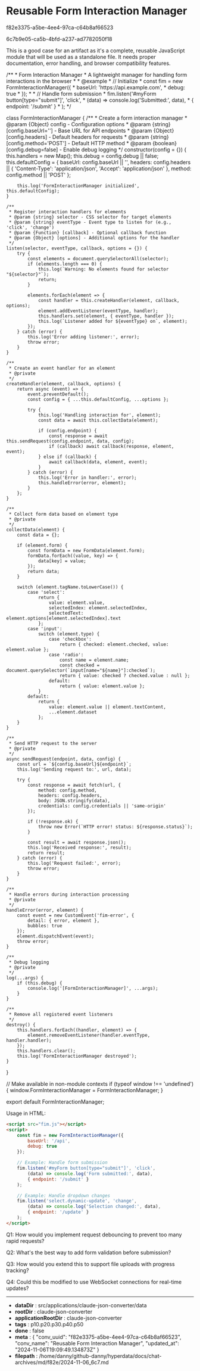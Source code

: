 # Reusable Form Interaction Manager

f82e3375-a5be-4ee4-97ca-c64b8af66523

6c7b9e05-ca5b-4bfd-a237-ad7782050f18

 <antThinking>This is a good case for an artifact as it's a complete, reusable JavaScript module that will be used as a standalone file. It needs proper documentation, error handling, and browser compatibility features.</antThinking>

<antArtifact identifier="form-interaction-manager" type="application/vnd.ant.code" language="javascript" title="Form Interaction Manager">
/**
 * Form Interaction Manager
 * A lightweight manager for handling form interactions in the browser
 * 
 * @example
 * // Initialize
 * const fim = new FormInteractionManager({
 *   baseUrl: 'https://api.example.com',
 *   debug: true
 * });
 * 
 * // Handle form submission
 * fim.listen('#myForm button[type="submit"]', 'click', 
 *   (data) => console.log('Submitted:', data),
 *   { endpoint: '/submit' }
 * );
 */

class FormInteractionManager {
    /**
     * Create a form interaction manager
     * @param {Object} config - Configuration options
     * @param {string} [config.baseUrl=''] - Base URL for API endpoints
     * @param {Object} [config.headers] - Default headers for requests
     * @param {string} [config.method='POST'] - Default HTTP method
     * @param {boolean} [config.debug=false] - Enable debug logging
     */
    constructor(config = {}) {
        this.handlers = new Map();
        this.debug = config.debug || false;
        this.defaultConfig = {
            baseUrl: config.baseUrl || '',
            headers: config.headers || {
                'Content-Type': 'application/json',
                'Accept': 'application/json'
            },
            method: config.method || 'POST'
        };
        
        this.log('FormInteractionManager initialized', this.defaultConfig);
    }

    /**
     * Register interaction handlers for elements
     * @param {string} selector - CSS selector for target elements
     * @param {string} eventType - Event type to listen for (e.g., 'click', 'change')
     * @param {Function} [callback] - Optional callback function
     * @param {Object} [options] - Additional options for the handler
     */
    listen(selector, eventType, callback, options = {}) {
        try {
            const elements = document.querySelectorAll(selector);
            if (elements.length === 0) {
                this.log(`Warning: No elements found for selector "${selector}"`);
                return;
            }

            elements.forEach(element => {
                const handler = this.createHandler(element, callback, options);
                element.addEventListener(eventType, handler);
                this.handlers.set(element, { eventType, handler });
                this.log(`Listener added for ${eventType} on`, element);
            });
        } catch (error) {
            this.log('Error adding listener:', error);
            throw error;
        }
    }

    /**
     * Create an event handler for an element
     * @private
     */
    createHandler(element, callback, options) {
        return async (event) => {
            event.preventDefault();
            const config = { ...this.defaultConfig, ...options };
            
            try {
                this.log('Handling interaction for', element);
                const data = await this.collectData(element);
                
                if (config.endpoint) {
                    const response = await this.sendRequest(config.endpoint, data, config);
                    if (callback) await callback(response, element, event);
                } else if (callback) {
                    await callback(data, element, event);
                }
            } catch (error) {
                this.log('Error in handler:', error);
                this.handleError(error, element);
            }
        };
    }

    /**
     * Collect form data based on element type
     * @private
     */
    collectData(element) {
        const data = {};
        
        if (element.form) {
            const formData = new FormData(element.form);
            formData.forEach((value, key) => {
                data[key] = value;
            });
            return data;
        }

        switch (element.tagName.toLowerCase()) {
            case 'select':
                return {
                    value: element.value,
                    selectedIndex: element.selectedIndex,
                    selectedText: element.options[element.selectedIndex].text
                };
            case 'input':
                switch (element.type) {
                    case 'checkbox':
                        return { checked: element.checked, value: element.value };
                    case 'radio':
                        const name = element.name;
                        const checked = document.querySelector(`input[name="${name}"]:checked`);
                        return { value: checked ? checked.value : null };
                    default:
                        return { value: element.value };
                }
            default:
                return { 
                    value: element.value || element.textContent,
                    ...element.dataset 
                };
        }
    }

    /**
     * Send HTTP request to the server
     * @private
     */
    async sendRequest(endpoint, data, config) {
        const url = `${config.baseUrl}${endpoint}`;
        this.log('Sending request to:', url, data);

        try {
            const response = await fetch(url, {
                method: config.method,
                headers: config.headers,
                body: JSON.stringify(data),
                credentials: config.credentials || 'same-origin'
            });

            if (!response.ok) {
                throw new Error(`HTTP error! status: ${response.status}`);
            }

            const result = await response.json();
            this.log('Received response:', result);
            return result;
        } catch (error) {
            this.log('Request failed:', error);
            throw error;
        }
    }

    /**
     * Handle errors during interaction processing
     * @private
     */
    handleError(error, element) {
        const event = new CustomEvent('fim-error', {
            detail: { error, element },
            bubbles: true
        });
        element.dispatchEvent(event);
        throw error;
    }

    /**
     * Debug logging
     * @private
     */
    log(...args) {
        if (this.debug) {
            console.log('[FormInteractionManager]', ...args);
        }
    }

    /**
     * Remove all registered event listeners
     */
    destroy() {
        this.handlers.forEach((handler, element) => {
            element.removeEventListener(handler.eventType, handler.handler);
        });
        this.handlers.clear();
        this.log('FormInteractionManager destroyed');
    }
}

// Make available in non-module contexts
if (typeof window !== 'undefined') {
    window.FormInteractionManager = FormInteractionManager;
}

export default FormInteractionManager;
</antArtifact>

Usage in HTML:
```html
<script src="fim.js"></script>
<script>
    const fim = new FormInteractionManager({
        baseUrl: '/api',
        debug: true
    });

    // Example: Handle form submission
    fim.listen('#myForm button[type="submit"]', 'click', 
        (data) => console.log('Form submitted:', data),
        { endpoint: '/submit' }
    );

    // Example: Handle dropdown changes
    fim.listen('select.dynamic-update', 'change', 
        (data) => console.log('Selection changed:', data),
        { endpoint: '/update' }
    );
</script>
```

Q1: How would you implement request debouncing to prevent too many rapid requests?

Q2: What's the best way to add form validation before submission?

Q3: How would you extend this to support file uploads with progress tracking?

Q4: Could this be modified to use WebSocket connections for real-time updates?

---

* **dataDir** : src/applications/claude-json-converter/data
* **rootDir** : claude-json-converter
* **applicationRootDir** : claude-json-converter
* **tags** : p10.p20.p30.p40.p50
* **done** : false
* **meta** : {
  "conv_uuid": "f82e3375-a5be-4ee4-97ca-c64b8af66523",
  "conv_name": "Reusable Form Interaction Manager",
  "updated_at": "2024-11-06T19:09:49.134873Z"
}
* **filepath** : /home/danny/github-danny/hyperdata/docs/chat-archives/md/f82e/2024-11-06_6c7.md